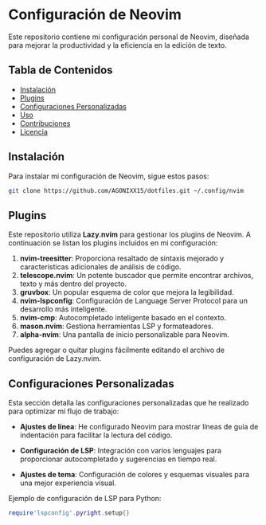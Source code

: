 # Configuración de Neovim

Este repositorio contiene mi configuración personal de Neovim, diseñada para mejorar la productividad y la eficiencia en la edición de texto.

## Tabla de Contenidos

- [Instalación](#instalación)
- [Plugins](#plugins)
- [Configuraciones Personalizadas](#configuraciones-personalizadas)
- [Uso](#uso)
- [Contribuciones](#contribuciones)
- [Licencia](#licencia)

## Instalación

Para instalar mi configuración de Neovim, sigue estos pasos:

```bash
git clone https://github.com/AGONIXX15/dotfiles.git ~/.config/nvim
``` 
## Plugins

Este repositorio utiliza **Lazy.nvim** para gestionar los plugins de Neovim. A continuación se listan los plugins incluidos en mi configuración:

1. **nvim-treesitter**: Proporciona resaltado de sintaxis mejorado y características adicionales de análisis de código.
2. **telescope.nvim**: Un potente buscador que permite encontrar archivos, texto y más dentro del proyecto.
3. **gruvbox**: Un popular esquema de color que mejora la legibilidad.
4. **nvim-lspconfig**: Configuración de Language Server Protocol para un desarrollo más inteligente.
5. **nvim-cmp**: Autocompletado inteligente basado en el contexto.
6. **mason.nvim**: Gestiona herramientas LSP y formateadores.
7. **alpha-nvim**: Una pantalla de inicio personalizable para Neovim.

Puedes agregar o quitar plugins fácilmente editando el archivo de configuración de Lazy.nvim.

## Configuraciones Personalizadas

Esta sección detalla las configuraciones personalizadas que he realizado para optimizar mi flujo de trabajo:

- **Ajustes de línea**: He configurado Neovim para mostrar líneas de guía de indentación para facilitar la lectura del código.
  
- **Configuración de LSP**: Integración con varios lenguajes para proporcionar autocompletado y sugerencias en tiempo real.

- **Ajustes de tema**: Configuración de colores y esquemas visuales para una mejor experiencia visual.

Ejemplo de configuración de LSP para Python:

```lua
require'lspconfig'.pyright.setup{}
```
